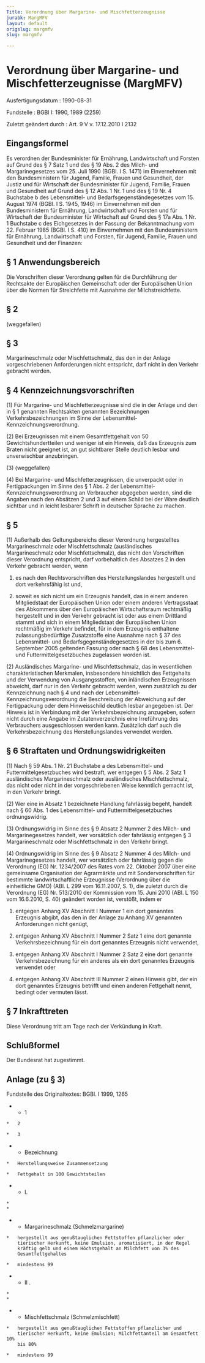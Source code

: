 ```yaml
---
Title: Verordnung über Margarine- und Mischfetterzeugnisse
jurabk: MargMFV
layout: default
origslug: margmfv
slug: margmfv

---
```


# Verordnung über Margarine- und Mischfetterzeugnisse (MargMFV)

Ausfertigungsdatum
:   1990-08-31

Fundstelle
:   BGBl I: 1990, 1989 (2259)

Zuletzt geändert durch
:   Art. 9 V v. 17.12.2010 I 2132

## Eingangsformel

Es verordnen
der Bundesminister für Ernährung, Landwirtschaft und Forsten
auf Grund des § 7 Satz 1 und des § 19 Abs. 2 des Milch- und
Margarinegesetzes vom 25. Juli 1990 (BGBl. I S. 1471) im Einvernehmen
mit den Bundesministern für Jugend, Familie, Frauen und Gesundheit,
der Justiz und für Wirtschaft
der Bundesminister für Jugend, Familie, Frauen und Gesundheit
auf Grund des § 12 Abs. 1 Nr. 1 und des § 19 Nr. 4 Buchstabe b des
Lebensmittel- und Bedarfsgegenständegesetzes vom 15. August 1974
(BGBl. I S. 1945, 1946) im Einvernehmen mit den Bundesministern für
Ernährung, Landwirtschaft und Forsten und für Wirtschaft
der Bundesminister für Wirtschaft
auf Grund des § 17a Abs. 1 Nr. 1 Buchstabe c des Eichgesetzes in der
Fassung der Bekanntmachung vom 22. Februar 1985 (BGBl. I S. 410) im
Einvernehmen mit den Bundesministern für Ernährung, Landwirtschaft und
Forsten, für Jugend, Familie, Frauen und Gesundheit und der Finanzen:

## § 1 Anwendungsbereich

Die Vorschriften dieser Verordnung gelten für die Durchführung der
Rechtsakte der Europäischen Gemeinschaft oder der Europäischen Union
über die Normen für Streichfette mit Ausnahme der Milchstreichfette.

## § 2

(weggefallen)

## § 3

Margarineschmalz oder Mischfettschmalz, das den in der Anlage
vorgeschriebenen Anforderungen nicht entspricht, darf nicht in den
Verkehr gebracht werden.

## § 4 Kennzeichnungsvorschriften

(1) Für Margarine- und Mischfetterzeugnisse sind die in der Anlage und
den in § 1 genannten Rechtsakten genannten Bezeichnungen
Verkehrsbezeichnungen im Sinne der Lebensmittel-
Kennzeichnungsverordnung.

(2) Bei Erzeugnissen mit einem Gesamtfettgehalt von 50
Gewichtshundertteilen und weniger ist ein Hinweis, daß das Erzeugnis
zum Braten nicht geeignet ist, an gut sichtbarer Stelle deutlich
lesbar und unverwischbar anzubringen.

(3) (weggefallen)

(4) Bei Margarine- und Mischfetterzeugnissen, die unverpackt oder in
Fertigpackungen im Sinne des § 1 Abs. 2 der Lebensmittel-
Kennzeichnungsverordnung an Verbraucher abgegeben werden, sind die
Angaben nach den Absätzen 2 und 3 auf einem Schild bei der Ware
deutlich sichtbar und in leicht lesbarer Schrift in deutscher Sprache
zu machen.

## § 5

(1) Außerhalb des Geltungsbereichs dieser Verordnung hergestelltes
Margarineschmalz oder Mischfettschmalz (ausländisches Margarineschmalz
oder Mischfettschmalz), das nicht den Vorschriften dieser Verordnung
entspricht, darf vorbehaltlich des Absatzes 2 in den Verkehr gebracht
werden, wenn

1.  es nach den Rechtsvorschriften des Herstellungslandes hergestellt und
    dort verkehrsfähig ist und,


2.  soweit es sich nicht um ein Erzeugnis handelt, das in einem anderen
    Mitgliedstaat der Europäischen Union oder einem anderen Vertragsstaat
    des Abkommens über den Europäischen Wirtschaftsraum rechtmäßig
    hergestellt und in den Verkehr gebracht ist oder aus einem Drittland
    stammt und sich in einem Mitgliedstaat der Europäischen Union
    rechtmäßig im Verkehr befindet, für in dem Erzeugnis enthaltene
    zulassungsbedürftige Zusatzstoffe eine Ausnahme nach § 37 des
    Lebensmittel- und Bedarfsgegenständegesetzes in der bis zum 6.
    September 2005 geltenden Fassung oder nach § 68 des Lebensmittel- und
    Futtermittelgesetzbuches zugelassen worden ist.




(2) Ausländisches Margarine- und Mischfettschmalz, das in wesentlichen
charakteristischen Merkmalen, insbesondere hinsichtlich des
Fettgehalts und der Verwendung von Ausgangsstoffen, von inländischen
Erzeugnissen abweicht, darf nur in den Verkehr gebracht werden, wenn
zusätzlich zu der Kennzeichnung nach § 4 und nach der Lebensmittel-
Kennzeichnungsverordnung die Beschreibung der Abweichung auf der
Fertigpackung oder dem Hinweisschild deutlich lesbar angegeben ist.
Der Hinweis ist in Verbindung mit der Verkehrsbezeichnung anzugeben,
sofern nicht durch eine Angabe im Zutatenverzeichnis eine Irreführung
des Verbrauchers ausgeschlossen werden kann. Zusätzlich darf auch die
Verkehrsbezeichnung des Herstellungslandes verwendet werden.

## § 6 Straftaten und Ordnungswidrigkeiten

(1) Nach § 59 Abs. 1 Nr. 21 Buchstabe a des Lebensmittel- und
Futtermittelgesetzbuches wird bestraft, wer entgegen § 5 Abs. 2 Satz 1
ausländisches Margarineschmalz oder ausländisches Mischfettschmalz,
das nicht oder nicht in der vorgeschriebenen Weise kenntlich gemacht
ist, in den Verkehr bringt.

(2) Wer eine in Absatz 1 bezeichnete Handlung fahrlässig begeht,
handelt nach § 60 Abs. 1 des Lebensmittel- und
Futtermittelgesetzbuches ordnungswidrig.

(3) Ordnungswidrig im Sinne des § 9 Absatz 2 Nummer 2 des Milch- und
Margarinegesetzes handelt, wer vorsätzlich oder fahrlässig entgegen §
3 Margarineschmalz oder Mischfettschmalz in den Verkehr bringt.

(4) Ordnungswidrig im Sinne des § 9 Absatz 2 Nummer 4 des Milch- und
Margarinegesetzes handelt, wer vorsätzlich oder fahrlässig gegen die
Verordnung (EG) Nr. 1234/2007 des Rates vom 22. Oktober 2007 über eine
gemeinsame Organisation der Agrarmärkte und mit Sondervorschriften für
bestimmte landwirtschaftliche Erzeugnisse (Verordnung über die
einheitliche GMO) (ABl. L 299 vom 16.11.2007, S. 1), die zuletzt durch
die Verordnung (EG) Nr. 513/2010 der Kommission vom 15. Juni 2010
(ABl. L 150 vom 16.6.2010, S. 40) geändert worden ist, verstößt, indem
er

1.  entgegen Anhang XV Abschnitt I Nummer 1 ein dort genanntes Erzeugnis
    abgibt, das den in der Anlage zu Anhang XV genannten Anforderungen
    nicht genügt,


2.  entgegen Anhang XV Abschnitt I Nummer 2 Satz 1 eine dort genannte
    Verkehrsbezeichnung für ein dort genanntes Erzeugnis nicht verwendet,


3.  entgegen Anhang XV Abschnitt I Nummer 2 Satz 2 eine dort genannte
    Verkehrsbezeichnung für ein anderes als ein dort genanntes Erzeugnis
    verwendet oder


4.  entgegen Anhang XV Abschnitt III Nummer 2 einen Hinweis gibt, der ein
    dort genanntes Erzeugnis betrifft und einen anderen Fettgehalt nennt,
    bedingt oder vermuten lässt.

## § 7 Inkrafttreten

Diese Verordnung tritt am Tage nach der Verkündung in Kraft.

## Schlußformel

Der Bundesrat hat zugestimmt.

## Anlage (zu § 3)

Fundstelle des Originaltextes: BGBl. I 1999, 1265

*    *   1

    *   2

    *   3


*    *   Bezeichnung

    *   Herstellungsweise Zusammensetzung

    *   Fettgehalt in 100 Gewichtsteilen


*    *   I.

    *
    *

*    *   Margarineschmalz (Schmelzmargarine)

    *   hergestellt aus genußtauglichen Fettstoffen pflanzlicher oder
        tierischer Herkunft, keine Emulsion, aromatisiert, in der Regel
        kräftig gelb und einem Höchstgehalt an Milchfett von 3% des
        Gesamtfettgehaltes

    *   mindestens 99


*    *   II .

    *
    *

*    *   Mischfettschmalz (Schmelzmischfett)

    *   hergestellt aus genußtauglichen Fettstoffen pflanzlicher und
        tierischer Herkunft, keine Emulsion; Milchfettanteil am Gesamtfett 10%
        bis 80%

    *   mindestens 99





